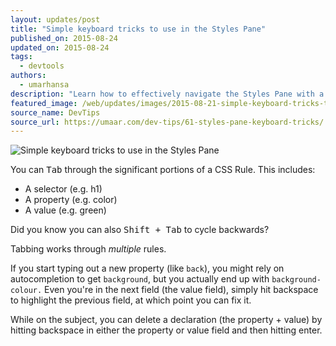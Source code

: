 ```yaml
---
layout: updates/post
title: "Simple keyboard tricks to use in the Styles Pane"
published_on: 2015-08-24
updated_on: 2015-08-24
tags:
  - devtools
authors:
  - umarhansa
description: "Learn how to effectively navigate the Styles Pane with a few useful keyboard tricks."
featured_image: /web/updates/images/2015-08-21-simple-keyboard-tricks-to-use-in-the-styles-pane/styles-pane-keyboard-tricks.gif
source_name: DevTips
source_url: https://umaar.com/dev-tips/61-styles-pane-keyboard-tricks/
---
```

<img src="/web/updates/images/2015-08-21-simple-keyboard-tricks-to-use-in-the-styles-pane/styles-pane-keyboard-tricks.gif" alt="Simple keyboard tricks to use in the Styles Pane">

You can <kbd class="kbd">Tab</kbd> through the significant portions of a CSS Rule. This includes:

<ul>
<li>A selector (e.g. h1)</li>
<li>A property (e.g. color)</li>
<li>A value (e.g. green)</li>
</ul>

Did you know you can also <kbd class="kbd">Shift + Tab</kbd> to cycle backwards?

Tabbing works through <em>multiple</em> rules.

If you start typing out a new property (like <code>back</code>), you might rely on autocompletion to get <code>background</code>, but you actually end up with <code>background-colour.</code> Even you're in the next field (the value field), simply hit backspace to highlight the previous field, at which point you can fix it.

While on the subject, you can delete a declaration (the property + value) by hitting backspace in either the property or value field and then hitting enter.
